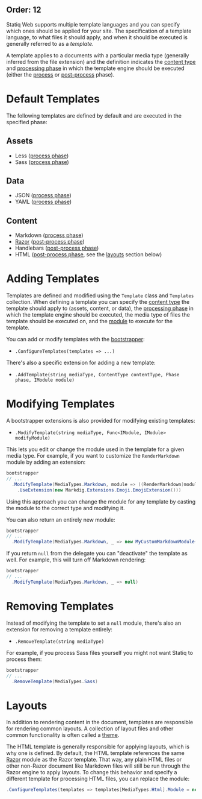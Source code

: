 Order: 12
---
Statiq Web supports multiple template languages and you can specify which ones should be applied for your site. The specification of a template language, to what files it should apply, and when it should be executed is generally referred to as a _template_.

A template applies to a documents with a particular media type (generally inferred from the file extension) and the definition
indicates the [content type](xref:web-content-and-data) and [processing phase](xref:pipelines-and-modules#phases) in which the template engine should be executed
(either the [process](xref:pipelines-and-modules#process-phase) or [post-process](xref:pipelines-and-modules#post-process-phase) phase).

# Default Templates

The following templates are defined by default and are executed in the specified phase:

## Assets

- Less ([process phase](xref:pipelines-and-modules#process-phase))
- Sass ([process phase](xref:pipelines-and-modules#process-phase))

## Data

- JSON ([process phase](xref:pipelines-and-modules#process-phase))
- YAML ([process phase](xref:pipelines-and-modules#process-phase))

## Content

- Markdown ([process phase](xref:pipelines-and-modules#process-phase))
- [Razor](xref:web-razor) ([post-process phase](xref:pipelines-and-modules#post-process-phase))
- Handlebars ([post-process phase](xref:pipelines-and-modules#post-process-phase))
- HTML ([post-process phase](xref:pipelines-and-modules#post-process-phase), see the [layouts](#layouts) section below)

# Adding Templates

Templates are defined and modified using the `Template` class and `Templates` collection. When defining a template you can specify the [content type](xref:web-content-and-data) the template should apply to (assets, content, or data),
the [processing phase](xref:pipelines-and-modules#phases) in which the template engine should be executed, the media type
of files the template should be executed on, and the [module](xref:about-modules) to execute for the template.

You can add or modify templates with the [bootstrapper](xref:bootstrapper):

- `.ConfigureTemplates(templates => ...)`

There's also a specific extension for adding a new template:

- `.AddTemplate(string mediaType, ContentType contentType, Phase phase, IModule module)`

# Modifying Templates

A bootstrapper extensions is also provided for modifying existing templates:

- `.ModifyTemplate(string mediaType, Func<IModule, IModule> modifyModule)`

This lets you edit or change the module used in the template for a given media type. For example, if you want to customize the `RenderMarkdown` module by adding an extension:

```csharp
bootstrapper
// ...
  .ModifyTemplate(MediaTypes.Markdown, module => ((RenderMarkdown)module)
    .UseExtension(new Markdig.Extensions.Emoji.EmojiExtension()))
```

Using this approach you can change the module for any template by casting the module to the correct type and modifying it.

You can also return an entirely new module:

```csharp
bootstrapper
// ...
  .ModifyTemplate(MediaTypes.Markdown, _ => new MyCustomMarkdownModule())
```

If you return `null` from the delegate you can "deactivate" the template as well. For example, this will turn off Markdown rendering:

```csharp
bootstrapper
// ...
  .ModifyTemplate(MediaTypes.Markdown, _ => null)
```

# Removing Templates

Instead of modifying the template to set a `null` module, there's also an extension for removing a template entirely:

- `.RemoveTemplate(string mediaType)`

For example, if you process Sass files yourself you might not want Statiq to process them:

```csharp
bootstrapper
// ...
  .RemoveTemplate(MediaTypes.Sass)
```

# Layouts

In addition to rendering content in the document, templates are responsible for rendering common layouts. A collection
of layout files and other common functionality is often called a [theme](xref:web-themes).

The HTML template is generally responsible for applying layouts, which is why one is defined. By default, the HTML template
references the same [Razor](xref:web-razor) module as the Razor template. That way, any plain HTML files or other non-Razor
document like Markdown files will still be run through the Razor engine to apply layouts. To change this behavior and specify
a different template for processing HTML files, you can replace the module:

```csharp
.ConfigureTemplates(templates => templates[MediaTypes.Html].Module = new SomeOtherModule())
```